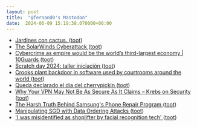 ```yaml
---
layout: post
title:  "@fernand0's Mastodon"
date:  2024-06-09 15:19:38.070000+00:00
---
```

*  [Jardines con cactus. ](https://avecesunafoto.wordpress.com/2024/06/09/jardines-con-cactus) ([toot](https://mastodon.social/@fernand0/112587333833233237))
*  [The SolarWinds Cyberattack ](https://www.rpc.senate.gov/policy-papers/the-solarwinds-cyberattac) ([toot](https://mastodon.social/@fernand0/112587266158614086))
*  [Cybercrime as empire would be the world’s third-largest economy \| 10Guards ](https://10guards.com/en/articles/cybercrime-as-empire-would-be-the-worlds-third-largest-economy) ([toot](https://mastodon.social/@fernand0/112587187070891698))
*  [Scratch day 2024: taller iniciación ](https://etopia.es/evento/scratch-day-2024-taller-iniciacion) ([toot](https://mastodon.social/@fernand0/112586882734714434))
*  [Crooks plant backdoor in software used by courtrooms around the world ](https://arstechnica.com/security/2024/05/crooks-plant-backdoor-in-software-used-by-courtrooms-around-the-world) ([toot](https://mastodon.social/@fernand0/112586725156447864))
*  [Queda declarado el día del cherrypickin ](https://mastodon.social/@fernand0/112586667915949149) ([toot](https://mastodon.social/@fernand0/112586667915949149))
*  [Why Your VPN May Not Be As Secure As It Claims – Krebs on Security ](https://krebsonsecurity.com/2024/05/why-your-vpn-may-not-be-as-secure-as-it-claims) ([toot](https://mastodon.social/@fernand0/112586326033549846))
*  [The Harsh Truth Behind Samsung's Phone Repair Program ](https://gizmodo.com/harsh-truth-samsung-phone-repair-program-ifixit-185150041) ([toot](https://mastodon.social/@fernand0/112586261371290551))
*  [Manipulating SGD with Data Ordering Attacks ](https://arxiv.org/abs/2104.0966) ([toot](https://mastodon.social/@fernand0/112586032869113255))
*  ['I was misidentified as shoplifter by facial recognition tech' ](https://www.bbc.com/news/technology-6905594) ([toot](https://mastodon.social/@fernand0/112585692003421363))
